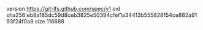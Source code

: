 version https://git-lfs.github.com/spec/v1
oid sha256:eb8a185dc59d8ceb3825e50394cfef1a34413b555828154ce882a9193f24f0a8
size 116688

